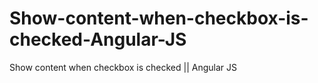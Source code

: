 # Show-content-when-checkbox-is-checked-Angular-JS
Show content when checkbox is checked || Angular JS

